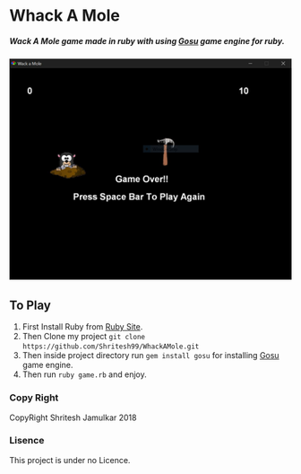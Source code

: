 # Whack A Mole

##### Wack A Mole game made in ruby with using [Gosu](https://github.com/gosu/gosu) game engine for ruby.

![Alt text](https://raw.githubusercontent.com/Shritesh99/WhackAMole/master/media/Capture.JPG)

## To Play
1. First Install Ruby from [Ruby Site](https://www.ruby-lang.org/en/downloads).
2. Then Clone my project ```git clone https://github.com/Shritesh99/WhackAMole.git ```
3. Then inside project directory run ```gem install gosu``` for installing [Gosu](https://github.com/gosu/gosu) game engine.
4. Then run ```ruby game.rb``` and enjoy.

### Copy Right

CopyRight Shritesh Jamulkar 2018

### Lisence
 This project is under no Licence.
